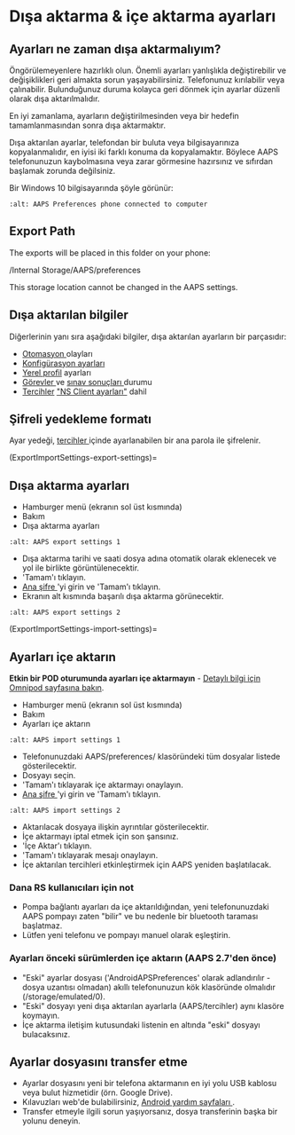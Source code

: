# Dışa aktarma & içe aktarma ayarları

## Ayarları ne zaman dışa aktarmalıyım?

Öngörülemeyenlere hazırlıklı olun. Önemli ayarları yanlışlıkla değiştirebilir ve değişiklikleri geri almakta sorun yaşayabilirsiniz. Telefonunuz kırılabilir veya çalınabilir. Bulunduğunuz duruma kolayca geri dönmek için ayarlar düzenli olarak dışa aktarılmalıdır.

En iyi zamanlama, ayarların değiştirilmesinden veya bir hedefin tamamlanmasından sonra dışa aktarmaktır.

Dışa aktarılan ayarlar, telefondan bir buluta veya bilgisayarınıza kopyalanmalıdır, en iyisi iki farklı konuma da kopyalamaktır. Böylece AAPS telefonunuzun kaybolmasına veya zarar görmesine hazırsınız ve sıfırdan başlamak zorunda değilsiniz.

Bir Windows 10 bilgisayarında şöyle görünür:

```{image} ../images/AAPS_ExImportSettingsWin.png
:alt: AAPS Preferences phone connected to computer
```

## Export Path
The exports will be placed in this folder on your phone:

/Internal Storage/AAPS/preferences

This storage location cannot be changed in the AAPS settings.

## Dışa aktarılan bilgiler

Diğerlerinin yanı sıra aşağıdaki bilgiler, dışa aktarılan ayarların bir parçasıdır:

- [ Otomasyon ](../usuge/automation.md) olayları
- [Konfigürasyon ayarları](../Configuration/Config-Builder.md)
- [Yerel profil](Config-Builder-local-profile) ayarları
- [ Görevler ](../usuge/objectives.md) ve [ sınav sonuçları ](objective-sjective-3-prove-your-nowledge) durumu
- [Tercihler](../Configuration/Preferences.md) ["NS Client ayarları"](Preferences-nsclient) dahil

## Şifreli yedekleme formatı

Ayar yedeği, [tercihler ](preferences-master-password) içinde ayarlanabilen bir ana parola ile şifrelenir.

(ExportImportSettings-export-settings)=
## Dışa aktarma ayarları

- Hamburger menü (ekranın sol üst kısmında)
- Bakım
- Dışa aktarma ayarları

```{image} ../images/AAPS_ExportSettings1.png
:alt: AAPS export settings 1
```

- Dışa aktarma tarihi ve saati dosya adına otomatik olarak eklenecek ve yol ile birlikte görüntülenecektir.
- 'Tamam'ı tıklayın.
- [Ana şifre ](preferences-master-password)'yi girin ve 'Tamam'ı tıklayın.
- Ekranın alt kısmında başarılı dışa aktarma görünecektir.

```{image} ../images/AAPS_ExportSettings2.png
:alt: AAPS export settings 2
```

(ExportImportSettings-import-settings)=
## Ayarları içe aktarın

**Etkin bir POD oturumunda ayarları içe aktarmayın** - [Detaylı bilgi için Omnipod sayfasına bakın](OmnipodEros-import-settings-from-previous-aaps).

- Hamburger menü (ekranın sol üst kısmında)
- Bakım
- Ayarları içe aktarın

```{image} ../images/AAPS_ImportSettings1.png
:alt: AAPS import settings 1
```

- Telefonunuzdaki AAPS/preferences/ klasöründeki tüm dosyalar listede gösterilecektir.
- Dosyayı seçin.
- 'Tamam'ı tıklayarak içe aktarmayı onaylayın.
- [Ana şifre ](preferences-master-password)'yi girin ve 'Tamam'ı tıklayın.

```{image} ../images/AAPS_ImportSettings2.png
:alt: AAPS import settings 2
```

- Aktarılacak dosyaya ilişkin ayrıntılar gösterilecektir.
- İçe aktarmayı iptal etmek için son şansınız.
- 'İçe Aktar'ı tıklayın.
- 'Tamam'ı tıklayarak mesajı onaylayın.
- İçe aktarılan tercihleri etkinleştirmek için AAPS yeniden başlatılacak.

### Dana RS kullanıcıları için not

- Pompa bağlantı ayarları da içe aktarıldığından, yeni telefonunuzdaki AAPS pompayı zaten "bilir" ve bu nedenle bir bluetooth taraması başlatmaz.
- Lütfen yeni telefonu ve pompayı manuel olarak eşleştirin.

### Ayarları önceki sürümlerden içe aktarın (AAPS 2.7'den önce)

- "Eski" ayarlar dosyası ('AndroidAPSPreferences' olarak adlandırılır - dosya uzantısı olmadan) akıllı telefonunuzun kök klasöründe olmalıdır (/storage/emulated/0).
- "Eski" dosyayı yeni dışa aktarılan ayarlarla (AAPS/tercihler) aynı klasöre koymayın.
- İçe aktarma iletişim kutusundaki listenin en altında "eski" dosyayı bulacaksınız.

## Ayarlar dosyasını transfer etme

- Ayarlar dosyasını yeni bir telefona aktarmanın en iyi yolu USB kablosu veya bulut hizmetidir (örn. Google Drive).
- Kılavuzları web'de bulabilirsiniz, [ Android yardım sayfaları ](https://support.google.com/android/answer/9064445?hl=en).
- Transfer etmeyle ilgili sorun yaşıyorsanız, dosya transferinin başka bir yolunu deneyin.
